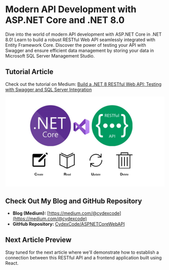 # Modern API Development with ASP.NET Core and .NET 8.0

Dive into the world of modern API development with ASP.NET Core in .NET 8.0! Learn to build a robust RESTful Web API seamlessly integrated with Entity Framework Core. Discover the power of testing your API with Swagger and ensure efficient data management by storing your data in Microsoft SQL Server Management Studio.

## Tutorial Article

Check out the tutorial on Medium: [Build a .NET 8 RESTful Web API: Testing with Swagger and SQL Server Integration](https://medium.com/@cydexcode/build-a-net-8-restful-web-api-testing-with-swagger-and-sql-server-integration-8d18336ebaa2)

![Next Article Preview](preview.jpg)

## Check Out My Blog and GitHub Repository

- **Blog (Medium):** [https://medium.com/@cydexcode](https://medium.com/@cydexcode)
- **GitHub Repository:** [CydexCode/ASPNETCoreWebAPI](https://github.com/CydexCode/ASPNETCoreWebAPI/tree/master)

## Next Article Preview

Stay tuned for the next article where we'll demonstrate how to establish a connection between this RESTful API and a frontend application built using React.

